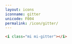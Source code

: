 ```yaml
---
layout: icons
iconname: gitter
unicode: F004
permalink: /icon/gitter/
---
```


``` html
<i class="mi mi-gitter"></i>
```
